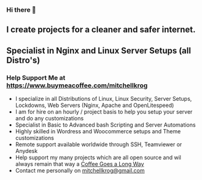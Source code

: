 ### Hi there 👋

## I create projects for a cleaner and safer internet.
## Specialist in Nginx and Linux Server Setups (all Distro's)
### Help Support Me at https://www.buymeacoffee.com/mitchellkrog

- I specialize in all Distributions of Linux, Linux Security, Server Setups, Lockdowns, Web Servers (Nginx, Apache and OpenLitespeed)
- I am for hire on an hourly / project basis to help you setup your server and do any customizations
- Specialist in Basic to Advanced bash Scripting and Server Automations
- Highly skilled in Wordress and Woocommerce setups and Theme customizations
- Remote support available worldwide through SSH, Teamviewer or Anydesk
- Help support my many projects which are all open source and wil always remain that way a [Coffee Goes a Long Way](https://ko-fi.com/mitchellkrog)
- Contact me personally on mitchellkrog@gmail.com

